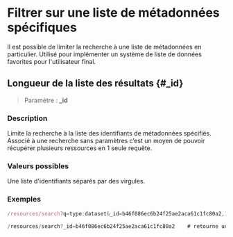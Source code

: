 # Filtrer sur une liste de métadonnées spécifiques

Il est possible de limiter la recherche à une liste de métadonnées en particulier. Utilisé pour implémenter un système de liste de données favorites pour l'utilisateur final.

## Longueur de la liste des résultats {#_id}

> Paramètre : **\_id**

### Description

Limite la recherche à la liste des identifiants de métadonnées spécifiés. Associé à une recherche sans paramètres c’est un moyen de pouvoir récupérer plusieurs ressources en 1 seule requête.

### Valeurs possibles

Une liste d'identifiants séparés par des virgules.

### Exemples

```js
/resources/search?q=type:dataset&_id=b46f086ec6b24f25ae2aca61c1fc80a2,14bc943cddd749e38047381dcc9e4bcd    # les métadonnées de données parmi les 3 passées en paramètre _id

/resources/search?_id=b46f086ec6b24f25ae2aca61c1fc80a2    # retourne uniquement la métadonnée

